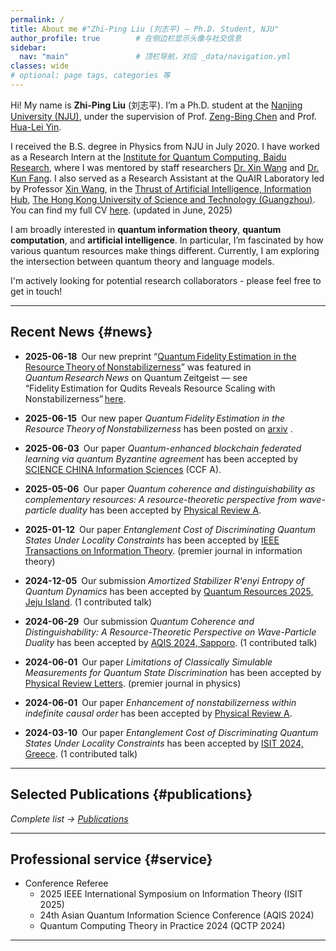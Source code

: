 ```yaml
---
permalink: /
title: About me #"Zhi-Ping Liu (刘志平) — Ph.D. Student, NJU"
author_profile: true        # 在侧边栏显示头像与社交信息
sidebar:
  nav: "main"               # 顶栏导航，对应 _data/navigation.yml
classes: wide 
# optional: page tags, categories 等
---
```


<!-- ======================== 个人简介 / About ======================== -->
Hi! My name is **Zhi-Ping Liu** (刘志平). I’m a Ph.D. student at the <a href="https://www.nju.edu.cn/" target="_blank">Nanjing University (NJU)</a>, under the supervision of Prof. <a href="https://physics.nju.edu.cn/szdw/qbmd/20240321/i262064.html" target="_blank">Zeng-Bing Chen</a> and Prof. <a href="https://physics.nju.edu.cn/szdw/qbmd/20240321/i262064.htm" target="_blank">Hua-Lei Yin</a>. 

I received the B.S. degree in Physics from NJU in July 2020. I have worked as a Research Intern at the <a href="https://research.baidu.com/Research_Areas/index-view?id=75" target="_blank">Institute for Quantum Computing, Baidu Research</a>, where I was mentored by staff researchers <a href="https://www.xinwang.info/" target="_blank">Dr. Xin Wang</a> and <a href="https://www.kunfang.info/about/" target="_blank">Dr. Kun Fang</a>. I also served as a Research Assistant at the QuAIR Laboratory led by Professor <a href="https://www.xinwang.info/" target="_blank">Xin Wang</a>, in the <a href="https://www.hkust-gz.edu.cn/academics/hubs-and-thrust-areas/information-hub/artificial-intelligence/" target="_blank">Thrust of Artificial Intelligence, Information Hub</a>, <a href="https://www.hkust-gz.edu.cn/" target="_blank">The Hong Kong University of Science and Technology (Guangzhou)</a>. You can find my full CV [here](../files/LZP_CV.pdf). (updated in June, 2025)

I am broadly interested in **quantum information theory**, **quantum computation**, and **artificial intelligence**. In particular, I’m fascinated by how various quantum resources make things different. Currently, I am exploring the intersection between quantum theory and language models.

I'm actively looking for potential research collaborators - please feel free to get in touch!

---

## Recent News {#news}


* **2025-06-18** Our new preprint “[Quantum Fidelity Estimation in the Resource Theory of Nonstabilizerness](https://arxiv.org/pdf/2506.12938)” was featured in *Quantum Research News* on Quantum Zeitgeist — see “Fidelity Estimation for Qudits Reveals Resource Scaling with Nonstabilizerness” [here](https://quantumzeitgeist.com/fidelity-estimation-for-qudits-reveals-resource-scaling-with-nonstabilizerness/).

* **2025-06-15** Our new paper *Quantum Fidelity Estimation in the Resource Theory of Nonstabilizerness* has been posted on <a href="https://arxiv.org/pdf/2506.12938" target="_blank">arxiv</a> .

* **2025-06-03** Our paper *Quantum-enhanced blockchain federated learning via quantum Byzantine agreement*  has been accepted by <a href="https://www.sciengine.com/SCIS/doi/10.1007/s11432-025-4471-7" target="_blank">SCIENCE CHINA Information Sciences</a> (CCF A).

* **2025-05-06** Our paper *Quantum coherence and distinguishability as complementary resources: A resource-theoretic perspective from wave-particle duality* has been accepted by <a href="https://journals.aps.org/pra/accepted/f307eYb5F021809251148456c156559d949c74cee" target="_blank">Physical Review A</a>.

* **2025-01-12** Our paper *Entanglement Cost of Discriminating Quantum States Under Locality Constraints* has been accepted by <a href="https://ieeexplore.ieee.org/abstract/document/10849969" target="_blank">IEEE Transactions on Information Theory</a>. (premier journal in information theory)

* **2024-12-05** Our submission *Amortized Stabilizer R\'enyi Entropy of Quantum Dynamics* has been accepted by <a href="https://2025.quantumresources.science/accepted_talks.html" target="_blank">Quantum Resources 2025, Jeju Island</a>. (1 contributed talk)

* **2024-06-29** Our submission *Quantum Coherence and Distinguishability: A Resource-Theoretic Perspective on Wave-Particle Duality* has been accepted by <a href="http://aqis-conf.org/2024/" target="_blank">AQIS 2024, Sapporo</a>. (1 contributed talk)

* **2024-06-01** Our paper *Limitations of Classically Simulable Measurements for Quantum State Discrimination* has been accepted by <a href="https://journals.aps.org/prl/abstract/10.1103/PhysRevLett.133.010202" target="_blank">Physical Review Letters</a>. (premier journal in physics)

* **2024-06-01** Our paper *Enhancement of nonstabilizerness within indefinite causal order* has been accepted by <a href="https://journals.aps.org/pra/abstract/10.1103/PhysRevA.109.062428" target="_blank">Physical Review A</a>.

* **2024-03-10** Our paper *Entanglement Cost of Discriminating Quantum States Under Locality Constraints* has been accepted by <a href="https://2024.ieee-isit.org/" target="_blank">ISIT 2024, Greece</a>. (1 contributed talk)

---

## Selected Publications {#publications}

<!-- <div class="card-list">

**Limitations of Classically Simulable Measurements for Quantum State Discrimination**  
<em>Physical Review Letters</em> &nbsp;|&nbsp; <a href="https://journals.aps.org/prl/abstract/10.1103/PhysRevLett.133.010202" target="_blank">PDF</a>

</div> -->


_Complete list → [Publications](/publications)_  

---

## Professional service {#service}

<!-- * Journal Referee (subreviewer)
    * XXX
    * XXX -->
* Conference Referee
    * 2025 IEEE International Symposium on Information Theory (ISIT 2025) 
    * 24th Asian Quantum Information Science Conference (AQIS 2024)
    * Quantum Computing Theory in Practice 2024 (QCTP 2024)

---

<!-- ## Openings

XXX. -->

